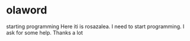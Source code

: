 # olaword
starting programming
  Here iti is rosazalea. I need to start programming. I ask for some help. Thanks a lot
